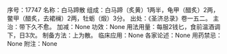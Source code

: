 序号：17747
名称：白马蹄散
组成：白马蹄（炙黄）1两半，龟甲（醋炙）2两，鳖甲（醋炙，去裙襕）2两，牡蛎（煅）3分。
出处：《圣济总录》卷一五二。
主治：带下久不愈。
加减：None
功效：None
用法用量：每服2钱匕，食前温酒调下，日3次。
制备方法：上为散。
临床应用：None
各家论述：None
用药禁忌：None
附注：None
